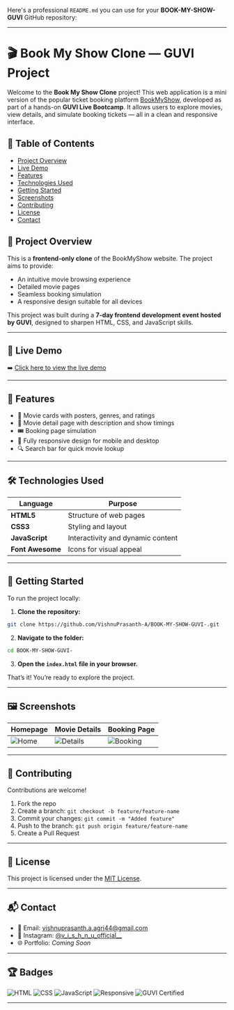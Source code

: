 Here's a professional `README.md` you can use for your **BOOK-MY-SHOW-GUVI** GitHub repository:

---

# 🎬 Book My Show Clone — GUVI Project

Welcome to the **Book My Show Clone** project! This web application is a mini version of the popular ticket booking platform [BookMyShow](https://in.bookmyshow.com/), developed as part of a hands-on **GUVI Live Bootcamp**. It allows users to explore movies, view details, and simulate booking tickets — all in a clean and responsive interface.

## 📁 Table of Contents

* [Project Overview](#project-overview)
* [Live Demo](#live-demo)
* [Features](#features)
* [Technologies Used](#technologies-used)
* [Getting Started](#getting-started)
* [Screenshots](#screenshots)
* [Contributing](#contributing)
* [License](#license)
* [Contact](#contact)

## 📌 Project Overview

This is a **frontend-only clone** of the BookMyShow website. The project aims to provide:

* An intuitive movie browsing experience
* Detailed movie pages
* Seamless booking simulation
* A responsive design suitable for all devices

This project was built during a **7-day frontend development event hosted by GUVI**, designed to sharpen HTML, CSS, and JavaScript skills.

---

## 🔗 Live Demo

➡️ [Click here to view the live demo](https://vishnuprasanth-a.github.io/BOOK-MY-SHOW-GUVI-/)

---

## 🌟 Features

* 🎥 Movie cards with posters, genres, and ratings
* 📄 Movie detail page with description and show timings
* 🎟️ Booking page simulation
* 📱 Fully responsive design for mobile and desktop
* 🔍 Search bar for quick movie lookup

---

## 🛠️ Technologies Used

| Language         | Purpose                           |
| ---------------- | --------------------------------- |
| **HTML5**        | Structure of web pages            |
| **CSS3**         | Styling and layout                |
| **JavaScript**   | Interactivity and dynamic content |
| **Font Awesome** | Icons for visual appeal           |

---

## 🚀 Getting Started

To run the project locally:

1. **Clone the repository:**

```bash
git clone https://github.com/VishnuPrasanth-A/BOOK-MY-SHOW-GUVI-.git
```

2. **Navigate to the folder:**

```bash
cd BOOK-MY-SHOW-GUVI-
```

3. **Open the `index.html` file in your browser.**

That’s it! You’re ready to explore the project.

---

## 🖼️ Screenshots

| Homepage                                 | Movie Details                               | Booking Page                                |
| ---------------------------------------- | ------------------------------------------- | ------------------------------------------- |
| ![Home](https://i.imgur.com/Jy4eAbq.png) | ![Details](https://i.imgur.com/ODDOz1C.png) | ![Booking](https://i.imgur.com/XuCuhRQ.png) |

---

## 🤝 Contributing

Contributions are welcome!

1. Fork the repo
2. Create a branch: `git checkout -b feature/feature-name`
3. Commit your changes: `git commit -m "Added feature"`
4. Push to the branch: `git push origin feature/feature-name`
5. Create a Pull Request

---

## 📄 License

This project is licensed under the [MIT License](LICENSE).

---

## 📬 Contact

* 💌 Email: [vishnuprasanth.a.agri44@gmail.com](mailto:vishnuprasanth.a.agri44@gmail.com)
* 📱 Instagram: [@v\_i\_s\_h\_n\_u\_official\_\_](https://instagram.com/v_i_s_h_n_u_official__)
* 🌐 Portfolio: *Coming Soon*

---

## 🏆 Badges

![HTML](https://img.shields.io/badge/HTML5-E34F26?style=flat\&logo=html5\&logoColor=white)
![CSS](https://img.shields.io/badge/CSS3-1572B6?style=flat\&logo=css3\&logoColor=white)
![JavaScript](https://img.shields.io/badge/JavaScript-F7DF1E?style=flat\&logo=javascript\&logoColor=black)
![Responsive](https://img.shields.io/badge/Responsive-Yes-green)
![GUVI Certified](https://img.shields.io/badge/GUVI%20Bootcamp-Completed-success)

---
